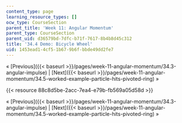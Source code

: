 ```yaml
---
content_type: page
learning_resource_types: []
ocw_type: CourseSection
parent_title: 'Week 11: Angular Momentum'
parent_type: CourseSection
parent_uid: d36579bd-7dfc-b71f-7617-8b4b8d45c312
title: '34.4 Demo: Bicycle Wheel'
uid: 1453ead1-4cf5-1b67-9b6f-bbde49dd2fe7
---
```


« [Previous]({{< baseurl >}}/pages/week-11-angular-momentum/34.3-angular-impulse) | [Next]({{< baseurl >}}/pages/week-11-angular-momentum/34.5-worked-example-particle-hits-pivoted-ring) »

{{< resource 88c8d5be-2acc-7ea4-e79b-fb569a05d58d >}}

« [Previous]({{< baseurl >}}/pages/week-11-angular-momentum/34.3-angular-impulse) | [Next]({{< baseurl >}}/pages/week-11-angular-momentum/34.5-worked-example-particle-hits-pivoted-ring) »